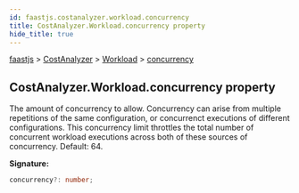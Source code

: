 ```yaml
---
id: faastjs.costanalyzer.workload.concurrency
title: CostAnalyzer.Workload.concurrency property
hide_title: true
---
```

[faastjs](./faastjs.md) &gt; [CostAnalyzer](./faastjs.costanalyzer.md) &gt; [Workload](./faastjs.costanalyzer.workload.md) &gt; [concurrency](./faastjs.costanalyzer.workload.concurrency.md)

## CostAnalyzer.Workload.concurrency property

The amount of concurrency to allow. Concurrency can arise from multiple repetitions of the same configuration, or concurrenct executions of different configurations. This concurrency limit throttles the total number of concurrent workload executions across both of these sources of concurrency. Default: 64.

<b>Signature:</b>

```typescript
concurrency?: number;
```